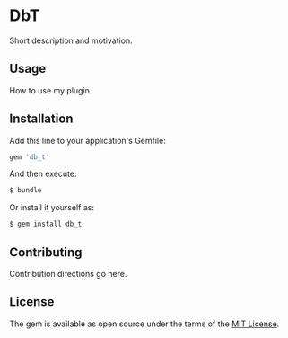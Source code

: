 # DbT
Short description and motivation.

## Usage
How to use my plugin.

## Installation
Add this line to your application's Gemfile:

```ruby
gem 'db_t'
```

And then execute:
```bash
$ bundle
```

Or install it yourself as:
```bash
$ gem install db_t
```

## Contributing
Contribution directions go here.

## License
The gem is available as open source under the terms of the [MIT License](https://opensource.org/licenses/MIT).
